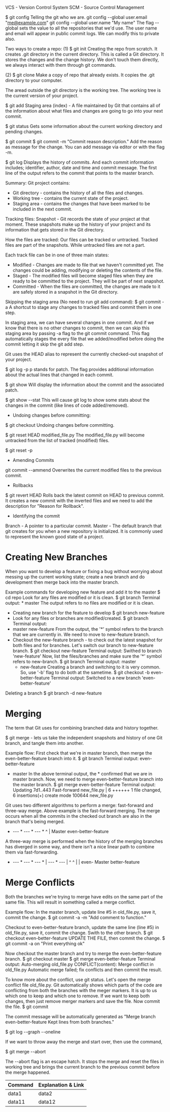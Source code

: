VCS - Version Control System
SCM - Source Control Management

$ git config
Telling the git who we are.
git config --global user.email "me@example.com"
git config --global user.name "My name"
The flag --global sets the value to all the repositories that we'd use. The user name and email will appear in public commit logs. We can modify this to private also.

Two ways to create a repo:
(1) $ git init
Creating the repo from scratch. It creates .git directory in the current directory. This is called a Git directory. It stores the changes and the change history. We don't touch them directly, we always interact with them through git commands. 

(2) $ git clone
Make a copy of repo that already exists. It copies the .git directory to your computer.

The aread outside the git directory is the working tree. The working tree is the current version of your project.

$ git add
Staging area (index) - A file maintained by Git that contains all of the information about what files and changes are going to go into your next commit.

$ git status
Gets some information about the current working directory and pending changes.

$ git commit
$ git commit -m "Commit reason description." 
Add the reason as message for the change. You can add message via editor or with the flag -m.

$ git log
Displays the history of commits. And each commit information includes; identifier, author, date and time and commit message. The first line of the output refers to the commit that points to the master branch.

Summary:
Git project contains:
* Git directory - contains the history of all the files and changes.
* Working tree - contains the current state of the project.
* Staging area - contains the changes that have been marked to be included in the next commit.

Tracking files:
Snapshot - Git records the state of your project at that moment.
These snapshots make up the history of your project and its information that gets stored in the Git directory.

How the files are tracked:
Our files can be tracked or untracked.
Tracked files are part of the snapshots. While untracked files are not a part.

Each track file can be in one of three main states:
* Modified - Changes are made to file that we haven't committed yet. The changes could be adding, modifying or deleting the contents of the file.
* Staged - The modified files will become staged files when they are ready to be committed to the project. They will be part of next snapshot.
* Committed - When the files are committed, the changes are made to it are safely stored in a snapshot in the Git directory.

Skipping the staging area (No need to run git add command):
$ git commit -a
A shortcut to stage any changes to tracked files and commit them in one step.

In staging area, we can have several changes in one commit. And if we know that there is no other changes to commit, then we can skip this staging area by passing -a flag to the git commit command. This flag automatically stages the every file that we added/modified before doing the commit letting it skip the git add step.

Git uses the HEAD alias to represent the currently checked-out snapshot of your project.


$ git log -p
p stands for patch. The flag provides additional information about the actual lines that changed in each commit.

$ git show
Will display the information about the commit and the associated patch.

$ git show --stat
This will cause git log to show some stats about the changes in the commit (like lines of code added/removed).


* Undoing changes before committing:

$ git checkout
Undoing changes before committing.

$ git reset HEAD modified_file.py
The modified_file.py will become untracked from the list of tracked (modified) files.

$ git reset -p 


* Amending Commits

git commit --ammend 
Overwrites the current modified files to the previous commit.

* Rollbacks

$ git revert HEAD
Rolls back the latest commit on HEAD to previous commit. It creates a new commit with the inverted files and we need to add the description for "Reason for Rollback".

* Identifying the commit


Branch - A pointer to a particular commit.
Master - The default branch that git creates for you when a new repository is initialized. It is commonly used to represent the known good state of a project.

# Creating New Branches
When you want to develop a feature or fixing a bug without worrying about messing up the current working state; create a new branch and do development then merge back into the master branch. 

Example commands for developing new feature and add it to the master
$ cd repo
Look for any files are modified or it is clean.
$ git branch
Terminal output: * master
The output refers to no files are modified or it is clean.
* Creating new branch for the feature to develop
$ git branch new-feature
* Look for any files or branches are modified/created.
$ git branch
Terminal output:
* master
  new-feature
From the output, the '*' symbol refers to the branch that we are currently in. We need to move to new-feature branch.
* Checkout the new-feature branch - to check out the latest snapshot for both files and for branches. Let's switch our branch to new-feature branch.
$ git checkout new-feature
Terminal output: Swithed to branch 'new-feature'
Now, list the files/branches and make sure the '*' symbol refers to new-branch.
$ git branch
Terminal output:
  master
  * new-feature
Creating a branch and switching to it is very common. So, use '-b' flag to do both at the sametime.
$ git checkout -b even-better-feature
Terminal output:
Switched to a new branch 'even-better-feature'

Deleting a branch
$ git branch -d new-feature

# Merging
The term that Git uses for combining branched data and history together.

$ git merge - lets us take the independent snapshots and history of one Git branch, and tangle them into another.

Example flow:
First check that we're in master branch, then merge the even-better-feature branch into it.
$ git branch
Terminal output:
  even-better-feature
  * master
In the above terminal output, the * confirmed that we are in master branch. Now, we need to merge even-better-feature branch into the master branch.
$ git merge even-better-feature
Terminal output:
Updating 7d1..443
Fast-forward
 new_file.py | 6 ++++++
 1 file changed, 6 insertions(+)
 create mode 100644 new_file.py

Git uses two different algorithms to perform a merge: fast-forward and three-way merge.
Above example is the fast-forward merging.
The merge occurs when all the commits in the checked out branch are also in the branch that's being merged.
* --- * --- * --- *
                  ^
                  |
                Master
                even-better-feature

A three-way merge is performed when the history of the merging branches has diverged in some way, and there isn't a nice linear path to combine them via fast-forwarding.
* --- * --- * --- *
      | --- * --- |
            ^     ^
            |     |
         even-   Master
       better-feature

# Merge Conflicts
Both the branches we're trying to merge have edits on the same part of the same file. This will result in something called a merge conflict.

Example flow:
In the master branch, update line #5 in old_file.py, save it, commit the change.
$ git commit -a -m "Add comment to function."

Checkout to even-better-feature branch, update the same line (line #5) in old_file.py, save it, commit the change.
Swith to the other branch.
$ git checkout even-better-feature
UPDATE THE FILE, then commit the change.
$ git commit -a on "Print everything ok"

Now checkout the master branch and try to merge the even-better-feature branch.
$ git checkout master
$ git merge even-better-feature
Terminal output:
Auto-merging old_file.py
CONFLICT(content): Merge conflict in old_file.py
Automatic merge failed; fix conflicts and then commit the result.

To know more about the conflict, use git status. Let's open the merge conflict file old_file.py. Git automatically shows which parts of the code are conflicting from both the branches with the meger markers. It is up to us which one to keep and which one to remove. If we want to keep both changes, then just remove merger markers and save the file.
Now commit the file.
$ git commit

The commit message will be automatically generated as
"Merge branch even-better-feature
Kept lines from both branches."

$ git log --graph --oneline

If we want to throw away the merge and start over, then use the command,

$ git merge --abort

The --abort flag is an escape hatch. It stops the merge and reset the files in working tree and brings the current branch to the previous commit before the merge happened.

<table>
   <thead>
      <tr>
         <th>Command</th>
         <th>Explanation & Link</th>
      </tr>
   </thead>
   <tbody>
      <tr>
         <td>data1</td>
         <td>data2</td>
      </tr>
      <tr>
         <td>data11</td>
         <td>data12</td>
      </tr>
   </tbody>
</table>